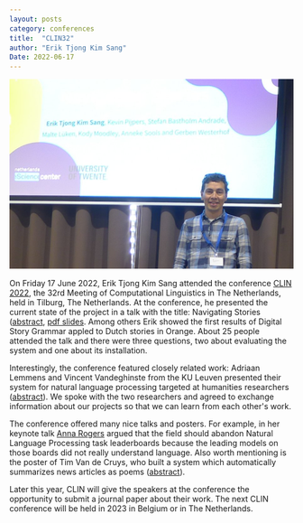 ```yaml
---
layout: posts
category: conferences
title:  "CLIN32"
author: "Erik Tjong Kim Sang"
Date: 2022-06-17
---
```


![Erik Tjong Kim Sang at CLIN32](/assets/images/clin32.jpg)

On Friday 17 June 2022, Erik Tjong Kim Sang attended the conference [CLIN 2022](https://clin2022.uvt.nl/), the 32rd Meeting of Computational Linguistics in The Netherlands, held in Tilburg, The Netherlands. At the conference, he presented the current state of the project in a talk with the title: Navigating Stories ([abstract](https://clin2022.uvt.nl/navigating-stories/), [pdf slides](https://ifarm.nl/erikt/talks/slides-20220617-clin.pdf). Among others Erik showed the first results of Digital Story Grammar appled to Dutch stories in Orange. About 25 people attended the talk and there were three questions, two about evaluating the system and one about its installation.

Interestingly, the conference featured closely related work: Adriaan Lemmens and Vincent Vandeghinste from the KU Leuven presented their system for natural language processing targeted at humanities researchers ([abstract](https://clin2022.uvt.nl/practical-text-analysis-pipelines-for-humanists-with-deadlines/)). We spoke with the two researchers and agreed to exchange information about our projects so that we can learn from each other's work.

The conference offered many nice talks and posters. For example, in her keynote talk [Anna Rogers](https://annargrs.github.io/) argued that the field should abandon Natural Language Processing task leaderboards because the leading models on those boards did not really understand language. Also worth mentioning is the poster of Tim Van de Cruys, who built a system which automatically summarizes news articles as poems ([abstract](https://clin2022.uvt.nl/the-automatic-generation-of-poems-based-on-news-stories/)).

Later this year, CLIN will give the speakers at the conference the opportunity to submit a journal paper about their work. The next CLIN conference will be held in 2023 in Belgium or in The Netherlands.

